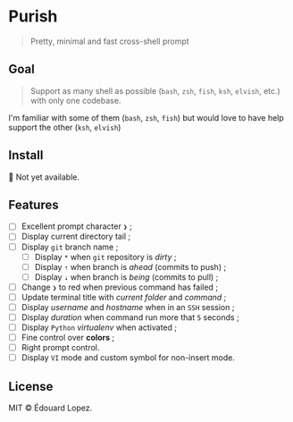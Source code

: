 # Purish

> Pretty, minimal and fast cross-shell prompt

## Goal

> Support as many shell as possible (`bash`, `zsh`, `fish`, `ksh`, `elvish`, etc.) with only one codebase.

I'm familiar with some of them (`bash`, `zsh`, `fish`) but would love to have help support the other (`ksh`, `elvish`)

## Install

👻 Not yet available.
<!-- 
    pip install pure
-->
## Features

- [ ] Excellent prompt character `❯` ;
- [ ] Display current directory tail ;
- [ ] Display `git` branch name ;
  - [ ] Display `*` when `git` repository is _dirty_ ;
  - [ ] Display `⇡` when branch is _ahead_ (commits to push) ;
  - [ ] Display `⇣` when branch is _being_ (commits to pull) ;
- [ ] Change `❯` to red when previous command has failed ;
- [ ] Update terminal title with _current folder_ and _command_ ;
- [ ] Display _username_ and _hostname_ when in an `SSH` session ;
- [ ] Display _duration_ when command run more that `5` seconds ;
- [ ] Display `Python` _virtualenv_ when activated ;
- [ ] Fine control over **colors** ;
- [ ] Right prompt control.
- [ ] Display `VI` mode and custom symbol for non-insert mode.

## License

MIT © Édouard Lopez.
